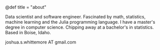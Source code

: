 @def title = "about"

Data scientist and software engineer. Fascinated by math, statistics, machine learning and the Julia programming 
language. I have a master's degree in computer science. Chipping away at a bachelor's in statistics.  Based in Boise, Idaho.

<!-- Currently between jobs. -->
<!-- Based in Boise, Idaho. -->

joshua.s.whittemore AT gmail.com

